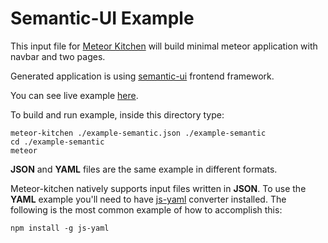 Semantic-UI Example
===================

This input file for <a href="http://www.meteorkitchen.com" target="_blank">Meteor Kitchen</a> will build minimal meteor application with navbar and two pages.

Generated application is using <a href="http://semantic-ui.com" target="_blank">semantic-ui</a> frontend framework.

You can see live example <a href="http://example-semantic.meteorfarm.com" target="_blank">here</a>.

To build and run example, inside this directory type:

```
meteor-kitchen ./example-semantic.json ./example-semantic
cd ./example-semantic
meteor
```

**JSON** and **YAML** files are the same example in different formats.

Meteor-kitchen natively supports input files written in **JSON**. To use the **YAML** example you'll need to have <a href="https://www.npmjs.com/package/yaml-js" target="_blank">js-yaml</a> converter installed. The following is the most common example of how to accomplish this:

```
npm install -g js-yaml
```
